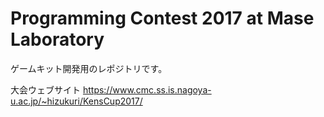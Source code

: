 # Programming Contest 2017 at Mase Laboratory
ゲームキット開発用のレポジトリです。

大会ウェブサイト
https://www.cmc.ss.is.nagoya-u.ac.jp/~hizukuri/KensCup2017/
